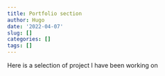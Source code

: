 ```yaml
---
title: Portfolio section
author: Hugo
date: '2022-04-07'
slug: []
categories: []
tags: []
---
```


Here is a selection of project I have been working on
